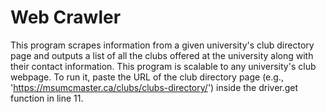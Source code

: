 # Web Crawler
This program scrapes information from a given university's club directory page and outputs a list of all the clubs offered at the university along with their contact information. This program is scalable to any university's club webpage. To run it, paste the URL of the club directory page (e.g., 'https://msumcmaster.ca/clubs/clubs-directory/') inside the driver.get function in line 11. 
